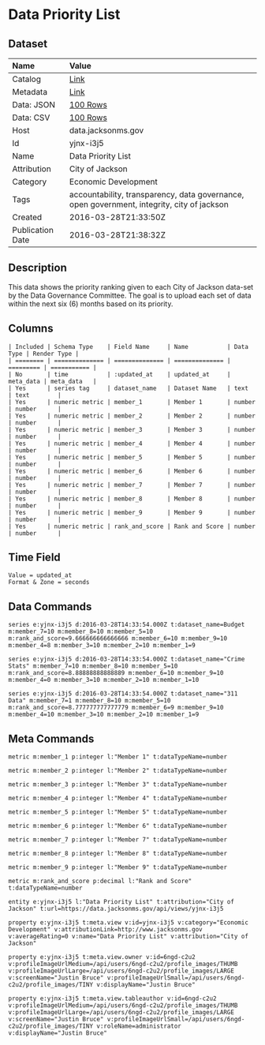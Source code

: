 # Data Priority List

## Dataset

| Name | Value |
| :--- | :---- |
| Catalog | [Link](https://catalog.data.gov/dataset/data-priority-list) |
| Metadata | [Link](https://data.jacksonms.gov/api/views/yjnx-i3j5) |
| Data: JSON | [100 Rows](https://data.jacksonms.gov/api/views/yjnx-i3j5/rows.json?max_rows=100) |
| Data: CSV | [100 Rows](https://data.jacksonms.gov/api/views/yjnx-i3j5/rows.csv?max_rows=100) |
| Host | data.jacksonms.gov |
| Id | yjnx-i3j5 |
| Name | Data Priority List |
| Attribution | City of Jackson |
| Category | Economic Development |
| Tags | accountability, transparency, data governance, open government, integrity, city of jackson |
| Created | 2016-03-28T21:33:50Z |
| Publication Date | 2016-03-28T21:38:32Z |

## Description

This data shows the priority ranking given to each City of Jackson data-set by the Data Governance Committee. The goal is to upload each set of data within the next six (6) months based on its priority.

## Columns

```ls
| Included | Schema Type    | Field Name     | Name           | Data Type | Render Type |
| ======== | ============== | ============== | ============== | ========= | =========== |
| No       | time           | :updated_at    | updated_at     | meta_data | meta_data   |
| Yes      | series tag     | dataset_name   | Dataset Name   | text      | text        |
| Yes      | numeric metric | member_1       | Member 1       | number    | number      |
| Yes      | numeric metric | member_2       | Member 2       | number    | number      |
| Yes      | numeric metric | member_3       | Member 3       | number    | number      |
| Yes      | numeric metric | member_4       | Member 4       | number    | number      |
| Yes      | numeric metric | member_5       | Member 5       | number    | number      |
| Yes      | numeric metric | member_6       | Member 6       | number    | number      |
| Yes      | numeric metric | member_7       | Member 7       | number    | number      |
| Yes      | numeric metric | member_8       | Member 8       | number    | number      |
| Yes      | numeric metric | member_9       | Member 9       | number    | number      |
| Yes      | numeric metric | rank_and_score | Rank and Score | number    | number      |
```

## Time Field

```ls
Value = updated_at
Format & Zone = seconds
```

## Data Commands

```ls
series e:yjnx-i3j5 d:2016-03-28T14:33:54.000Z t:dataset_name=Budget m:member_7=10 m:member_8=10 m:member_5=10 m:rank_and_score=9.666666666666666 m:member_6=10 m:member_9=10 m:member_4=8 m:member_3=10 m:member_2=10 m:member_1=9

series e:yjnx-i3j5 d:2016-03-28T14:33:54.000Z t:dataset_name="Crime Stats" m:member_7=10 m:member_8=10 m:member_5=10 m:rank_and_score=8.88888888888889 m:member_6=10 m:member_9=10 m:member_4=0 m:member_3=10 m:member_2=10 m:member_1=10

series e:yjnx-i3j5 d:2016-03-28T14:33:54.000Z t:dataset_name="311 Data" m:member_7=1 m:member_8=10 m:member_5=10 m:rank_and_score=8.777777777777779 m:member_6=9 m:member_9=10 m:member_4=10 m:member_3=10 m:member_2=10 m:member_1=9
```

## Meta Commands

```ls
metric m:member_1 p:integer l:"Member 1" t:dataTypeName=number

metric m:member_2 p:integer l:"Member 2" t:dataTypeName=number

metric m:member_3 p:integer l:"Member 3" t:dataTypeName=number

metric m:member_4 p:integer l:"Member 4" t:dataTypeName=number

metric m:member_5 p:integer l:"Member 5" t:dataTypeName=number

metric m:member_6 p:integer l:"Member 6" t:dataTypeName=number

metric m:member_7 p:integer l:"Member 7" t:dataTypeName=number

metric m:member_8 p:integer l:"Member 8" t:dataTypeName=number

metric m:member_9 p:integer l:"Member 9" t:dataTypeName=number

metric m:rank_and_score p:decimal l:"Rank and Score" t:dataTypeName=number

entity e:yjnx-i3j5 l:"Data Priority List" t:attribution="City of Jackson" t:url=https://data.jacksonms.gov/api/views/yjnx-i3j5

property e:yjnx-i3j5 t:meta.view v:id=yjnx-i3j5 v:category="Economic Development" v:attributionLink=http://www.jacksonms.gov v:averageRating=0 v:name="Data Priority List" v:attribution="City of Jackson"

property e:yjnx-i3j5 t:meta.view.owner v:id=6ngd-c2u2 v:profileImageUrlMedium=/api/users/6ngd-c2u2/profile_images/THUMB v:profileImageUrlLarge=/api/users/6ngd-c2u2/profile_images/LARGE v:screenName="Justin Bruce" v:profileImageUrlSmall=/api/users/6ngd-c2u2/profile_images/TINY v:displayName="Justin Bruce"

property e:yjnx-i3j5 t:meta.view.tableauthor v:id=6ngd-c2u2 v:profileImageUrlMedium=/api/users/6ngd-c2u2/profile_images/THUMB v:profileImageUrlLarge=/api/users/6ngd-c2u2/profile_images/LARGE v:screenName="Justin Bruce" v:profileImageUrlSmall=/api/users/6ngd-c2u2/profile_images/TINY v:roleName=administrator v:displayName="Justin Bruce"
```